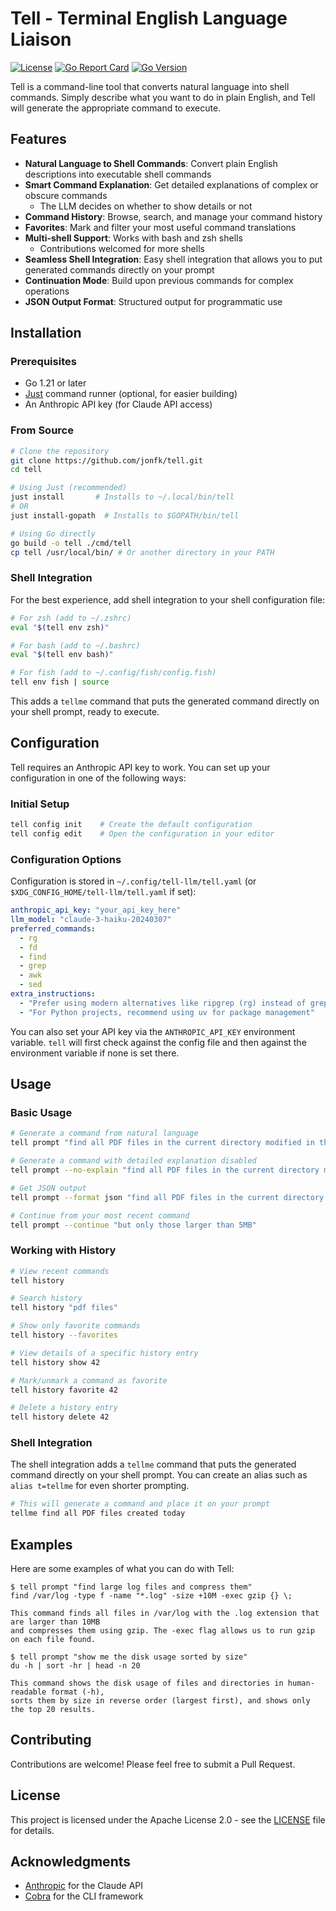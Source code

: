 # Tell - Terminal English Language Liaison

[![License](https://img.shields.io/github/license/jonfk/tell)](https://github.com/jonfk/tell/blob/main/LICENSE.txt)
[![Go Report Card](https://goreportcard.com/badge/github.com/jonfk/tell)](https://goreportcard.com/report/github.com/jonfk/tell)
[![Go Version](https://img.shields.io/github/go-mod/go-version/jonfk/tell)](https://github.com/jonfk/tell)
<!-- TODO: remove when making first release [![Latest Release](https://img.shields.io/github/v/release/jonfk/tell)](https://github.com/jonfk/tell/releases) -->
<!-- TODO: Add more badges as appropriate: Go version, release version, build status, etc. -->

Tell is a command-line tool that converts natural language into shell commands. Simply describe what you want to do in plain English, and Tell will generate the appropriate command to execute.

## Features

- **Natural Language to Shell Commands**: Convert plain English descriptions into executable shell commands
- **Smart Command Explanation**: Get detailed explanations of complex or obscure commands
    - The LLM decides on whether to show details or not
- **Command History**: Browse, search, and manage your command history
- **Favorites**: Mark and filter your most useful command translations
- **Multi-shell Support**: Works with bash and zsh shells
    - Contributions welcomed for more shells
- **Seamless Shell Integration**: Easy shell integration that allows you to put generated commands directly on your prompt
- **Continuation Mode**: Build upon previous commands for complex operations
- **JSON Output Format**: Structured output for programmatic use

## Installation

### Prerequisites

- Go 1.21 or later
- [Just](https://github.com/casey/just) command runner (optional, for easier building)
- An Anthropic API key (for Claude API access)

### From Source

```bash
# Clone the repository
git clone https://github.com/jonfk/tell.git
cd tell

# Using Just (recommended)
just install       # Installs to ~/.local/bin/tell
# OR
just install-gopath  # Installs to $GOPATH/bin/tell

# Using Go directly
go build -o tell ./cmd/tell
cp tell /usr/local/bin/ # Or another directory in your PATH
```

### Shell Integration

For the best experience, add shell integration to your shell configuration file:

```bash
# For zsh (add to ~/.zshrc)
eval "$(tell env zsh)"

# For bash (add to ~/.bashrc)
eval "$(tell env bash)"

# For fish (add to ~/.config/fish/config.fish)
tell env fish | source
```

This adds a `tellme` command that puts the generated command directly on your shell prompt, ready to execute.

## Configuration

Tell requires an Anthropic API key to work. You can set up your configuration in one of the following ways:

### Initial Setup

```bash
tell config init    # Create the default configuration
tell config edit    # Open the configuration in your editor
```

### Configuration Options

Configuration is stored in `~/.config/tell-llm/tell.yaml` (or `$XDG_CONFIG_HOME/tell-llm/tell.yaml` if set):

```yaml
anthropic_api_key: "your_api_key_here"
llm_model: "claude-3-haiku-20240307"
preferred_commands:
  - rg
  - fd
  - find
  - grep
  - awk
  - sed
extra_instructions:
  - "Prefer using modern alternatives like ripgrep (rg) instead of grep when available"
  - "For Python projects, recommend using uv for package management"
```

You can also set your API key via the `ANTHROPIC_API_KEY` environment variable. `tell` will first check against 
the config file and then against the environment variable if none is set there.

## Usage

### Basic Usage

```bash
# Generate a command from natural language
tell prompt "find all PDF files in the current directory modified in the last 7 days"

# Generate a command with detailed explanation disabled
tell prompt --no-explain "find all PDF files in the current directory modified in the last 7 days"

# Get JSON output
tell prompt --format json "find all PDF files in the current directory modified in the last 7 days"

# Continue from your most recent command
tell prompt --continue "but only those larger than 5MB"
```

### Working with History

```bash
# View recent commands
tell history

# Search history
tell history "pdf files"

# Show only favorite commands
tell history --favorites

# View details of a specific history entry
tell history show 42

# Mark/unmark a command as favorite
tell history favorite 42

# Delete a history entry
tell history delete 42
```

### Shell Integration

The shell integration adds a `tellme` command that puts the generated command directly on your shell prompt. You 
can create an alias such as `alias t=tellme` for even shorter prompting.

```bash
# This will generate a command and place it on your prompt
tellme find all PDF files created today
```

## Examples

Here are some examples of what you can do with Tell:

```
$ tell prompt "find large log files and compress them"
find /var/log -type f -name "*.log" -size +10M -exec gzip {} \;

This command finds all files in /var/log with the .log extension that are larger than 10MB 
and compresses them using gzip. The -exec flag allows us to run gzip on each file found.

$ tell prompt "show me the disk usage sorted by size"
du -h | sort -hr | head -n 20

This command shows the disk usage of files and directories in human-readable format (-h),
sorts them by size in reverse order (largest first), and shows only the top 20 results.
```

## Contributing

Contributions are welcome! Please feel free to submit a Pull Request.

## License

This project is licensed under the Apache License 2.0 - see the [LICENSE](LICENSE.txt) file for details.

## Acknowledgments

- [Anthropic](https://www.anthropic.com/) for the Claude API
- [Cobra](https://github.com/spf13/cobra) for the CLI framework
